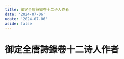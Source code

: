 ```yaml
---
title: 御定全唐詩錄卷十二诗人作者
date: '2024-07-06'
udate: '2024-07-06'
aside: false
---
```

# 御定全唐詩錄卷十二诗人作者

<AuthorPage :authorMap="authorMap" :chapternum="12" />

<script setup>
const chapter = '卷十二';
import authorMap from '/data/qtsl/卷十二/author.json'
</script>

